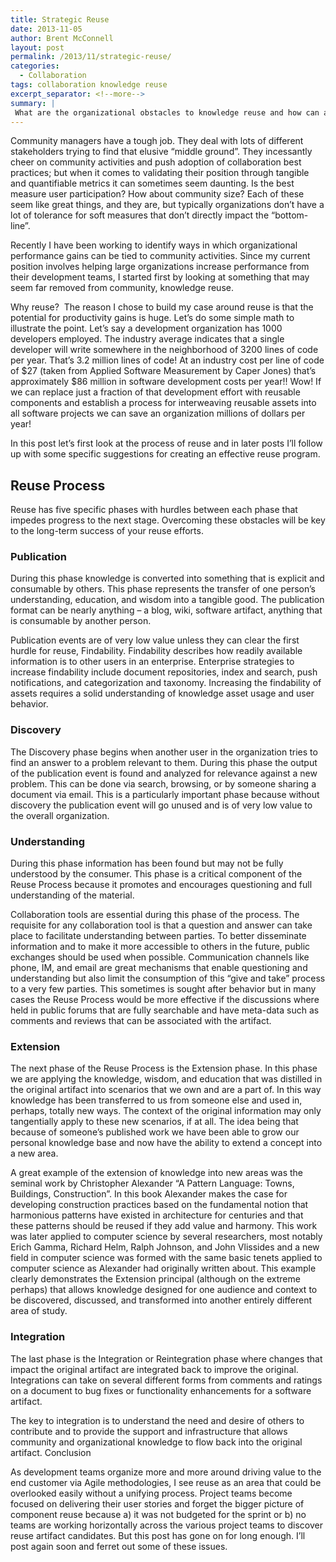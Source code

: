 ```yaml
---
title: Strategic Reuse
date: 2013-11-05
author: Brent McConnell
layout: post
permalink: /2013/11/strategic-reuse/
categories:
  - Collaboration
tags: collaboration knowledge reuse
excerpt_separator: <!--more-->
summary: |
 What are the organizational obstacles to knowledge reuse and how can a framework be defined to help us think about knowledge reuse in the enterprise?
---
```

Community managers have a tough job. They deal with lots of different stakeholders trying to find that elusive “middle ground”. They incessantly cheer on community activities and push adoption of collaboration best practices; but when it comes to validating their position through tangible and quantifiable metrics it can sometimes seem daunting. Is the best measure user participation? How about community size? Each of these seem like great things, and they are, but typically organizations don’t have a lot of tolerance for soft measures that don’t directly impact the “bottom-line”.
<!--more-->

Recently I have been working to identify ways in which organizational performance gains can be tied to community activities. Since my current position involves helping large organizations increase performance from their development teams, I started first by looking at something that may seem far removed from community, knowledge reuse.

Why reuse?  The reason I chose to build my case around reuse is that the potential for productivity gains is huge. Let’s do some simple math to illustrate the point. Let’s say a development organization has 1000 developers employed. The industry average indicates that a single developer will write somewhere in the neighborhood of 3200 lines of code per year. That’s 3.2 million lines of code! At an industry cost per line of code of $27 (taken from Applied Software Measurement by Caper Jones) that’s approximately $86 million in software development costs per year!! Wow! If we can replace just a fraction of that development effort with reusable components and establish a process for interweaving reusable assets into all software projects we can save an organization millions of dollars per year!

In this post let’s first look at the process of reuse and in later posts I’ll follow up with some specific suggestions for creating an effective reuse program.

## Reuse Process
Reuse has five specific phases with hurdles between each phase that impedes progress to the next stage. Overcoming these obstacles will be key to the long-term success of your reuse efforts.

### Publication
During this phase knowledge is converted into something that is explicit and consumable by others. This phase represents the transfer of one person’s understanding, education, and wisdom into a tangible good. The publication format can be nearly anything – a blog, wiki, software artifact, anything that is consumable by another person.

Publication events are of very low value unless they can clear the first hurdle for reuse, Findability. Findability describes how readily available information is to other users in an enterprise. Enterprise strategies to increase findability include document repositories, index and search, push notifications, and categorization and taxonomy. Increasing the findability of assets requires a solid understanding of knowledge asset usage and user behavior.

### Discovery
The Discovery phase begins when another user in the organization tries to find an answer to a problem relevant to them. During this phase the output of the publication event is found and analyzed for relevance against a new problem. This can be done via search, browsing, or by someone sharing a document via email. This is a particularly important phase because without discovery the publication event will go unused and is of very low value to the overall organization.

### Understanding
During this phase information has been found but may not be fully understood by the consumer. This phase is a critical component of the Reuse Process because it promotes and encourages questioning and full understanding of the material.

Collaboration tools are essential during this phase of the process. The requisite for any collaboration tool is that a question and answer can take place to facilitate understanding between parties. To better disseminate information and to make it more accessible to others in the future, public exchanges should be used when possible. Communication channels like phone, IM, and email are great mechanisms that enable questioning and understanding but also limit the consumption of this “give and take” process to a very few parties. This sometimes is sought after behavior but in many cases the Reuse Process would be more effective if the discussions where held in public forums that are fully searchable and have meta-data such as comments and reviews that can be associated with the artifact.

### Extension
The next phase of the Reuse Process is the Extension phase. In this phase we are applying the knowledge, wisdom, and education that was distilled in the original artifact into scenarios that we own and are a part of. In this way knowledge has been transferred to us from someone else and used in, perhaps, totally new ways. The context of the original information may only tangentially apply to these new scenarios, if at all. The idea being that because of someone’s published work we have been able to grow our personal knowledge base and now have the ability to extend a concept into a new area.

A great example of the extension of knowledge into new areas was the seminal work by Christopher Alexander “A Pattern Language: Towns, Buildings, Construction”. In this book Alexander makes the case for developing construction practices based on the fundamental notion that harmonious patterns have existed in architecture for centuries and that these patterns should be reused if they add value and harmony. This work was later applied to computer science by several researchers, most notably Erich Gamma, Richard Helm, Ralph Johnson, and John Vlissides and a new field in computer science was formed with the same basic tenets applied to computer science as Alexander had originally written about. This example clearly demonstrates the Extension principal (although on the extreme perhaps) that allows knowledge designed for one audience and context to be discovered, discussed, and transformed into another entirely different area of study.

### Integration
The last phase is the Integration or Reintegration phase where changes that impact the original artifact are integrated back to improve the original. Integrations can take on several different forms from comments and ratings on a document to bug fixes or functionality enhancements for a software artifact.

The key to integration is to understand the need and desire of others to contribute and to provide the support and infrastructure that allows community and organizational knowledge to flow back into the original artifact.
Conclusion

As development teams organize more and more around driving value to the end customer via Agile methodologies, I see reuse as an area that could be overlooked easily without a unifying process. Project teams become focused on delivering their user stories and forget the bigger picture of component reuse because a) it was not budgeted for the sprint or b) no teams are working horizontally across the various project teams to discover reuse artifact candidates. But this post has gone on for long enough. I’ll post again soon and ferret out some of these issues.
